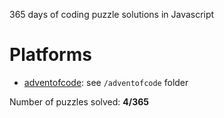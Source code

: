 365 days of coding puzzle solutions in Javascript

# Platforms

- [adventofcode](https://adventofcode.com): see `/adventofcode` folder

Number of puzzles solved: **4/365**
